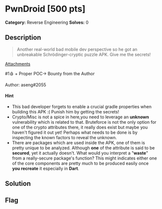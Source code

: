 # PwnDroid [500 pts]

**Category:** Reverse Engineering
**Solves:** 0

## Description
>Another real-world bad mobile dev perspective so he got an unbreakable Schrödinger-cryptic puzzle APK.  Give me the secrets!

[Attachments](https://drive.google.com/file/d/1SiTiytCKWqO_p1LiBi7fpBVo5BnEIoHO/view?usp=sharing)

#1🩸 + Proper POC-> Bounty from the Author

Author: aseng#2055

#### Hint
* This bad developer forgets to enable a crucial gradle properties when building this APK :( Punish him by getting the secrets!
* Crypto/Misc is not a spice in here,you need to leverage an **unknown** vulnerability which is related to that. Bruteforce is not the only option for one of the crypto attributes there, it really does exist but maybe you haven't figured it out yet! Perhaps what needs to be done is by inspecting the known factors to reveal the unknown.
* There are packages which are used inside the APK, one of them is pretty unique to be analyzed. Although **one** of the attribute is said to be **secured**, yet it actually doesn't. What would you interpret a "**waste**" from a really-secure package's function? This might indicates either one of the core components are pretty much to be produced easily once **you recreate** it especially in **Dart**.

## Solution

## Flag

